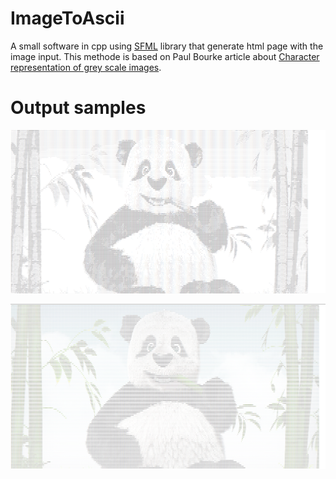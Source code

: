 # ImageToAscii
A small software in cpp using [SFML](https://en.wikipedia.org/wiki/Simple_and_Fast_Multimedia_Library) library that generate html page with the image input. 
This methode is based on  Paul Bourke article about [Character representation of grey scale images](http://www.paulbourke.net/dataformats/asciiart/).

# Output samples
![Example](ImageToAscii.PNG)

![Example](ImageToAsciiColor.PNG)

